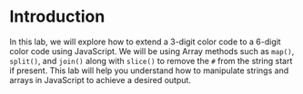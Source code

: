 # Introduction

In this lab, we will explore how to extend a 3-digit color code to a 6-digit color code using JavaScript. We will be using Array methods such as `map()`, `split()`, and `join()` along with `slice()` to remove the `#` from the string start if present. This lab will help you understand how to manipulate strings and arrays in JavaScript to achieve a desired output.
